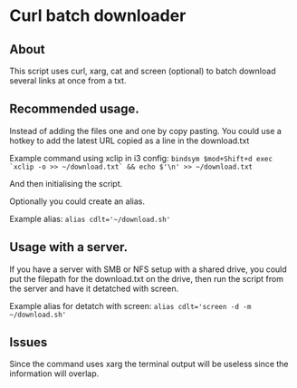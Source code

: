 # Curl batch downloader

## About

This script uses curl, xarg, cat and screen (optional) to batch download several links at once from a txt.

## Recommended usage.

Instead of adding the files one and one by copy pasting. You could use a hotkey to add the latest URL copied as a line in the download.txt

Example command using xclip in i3 config: ``bindsym $mod+Shift+d exec `xclip -o >> ~/download.txt` && echo $'\n' >> ~/download.txt``

And then initialising the script.

Optionally you could create an alias.

Example alias: `alias cdlt='~/download.sh'`

## Usage with a server.

If you have a server with SMB or NFS setup with a shared drive, you could put the filepath for the download.txt on the drive, then run the script from the server and have it detatched with screen.

Example alias for detatch with screen: `alias cdlt='screen -d -m ~/download.sh'`

## Issues

Since the command uses xarg the terminal output will be useless since the information will overlap.
